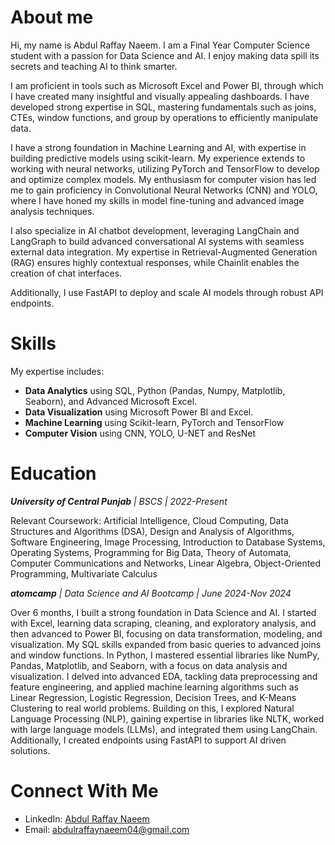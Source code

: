 # About me
Hi, my name is Abdul Raffay Naeem. I am a Final Year Computer Science student with a passion for Data Science and AI. I enjoy making data spill its secrets and teaching AI to think smarter.

I am proficient in tools such as Microsoft Excel and Power BI, through which I have created many insightful and visually appealing dashboards. I have developed strong expertise in SQL, mastering fundamentals such as joins, CTEs, window functions, and group by operations to efficiently manipulate data.

I have a strong foundation in Machine Learning and AI, with expertise in building predictive models using scikit-learn. My experience extends to working with neural networks, utilizing PyTorch and TensorFlow to develop and optimize complex models. My enthusiasm for computer vision has led me to gain proficiency in Convolutional Neural Networks (CNN) and YOLO, where I have honed my skills in model fine-tuning and advanced image analysis techniques.

I also specialize in AI chatbot development, leveraging LangChain and LangGraph to build advanced conversational AI systems with seamless external data integration. My expertise in Retrieval-Augmented Generation (RAG) ensures highly contextual responses, while Chainlit enables the creation of chat interfaces.

Additionally, I use FastAPI to deploy and scale AI models through robust API endpoints.

# Skills
My expertise includes:
- __Data Analytics__ using SQL, Python (Pandas, Numpy, Matplotlib, Seaborn), and Advanced Microsoft Excel.
- __Data Visualization__ using Microsoft Power BI and Excel.
- **Machine Learning** using Scikit-learn, PyTorch and TensorFlow
- **Computer Vision** using CNN, YOLO, U-NET and ResNet

# Education
*__University of Central Punjab__ | BSCS | 2022-Present*

Relevant Coursework: Artificial Intelligence, Cloud Computing, Data Structures and Algorithms (DSA), Design and Analysis of Algorithms, Software Engineering, Image Processing, Introduction to Database Systems, Operating Systems, Programming for Big Data, Theory of Automata, Computer Communications and Networks, Linear Algebra, Object-Oriented Programming, Multivariate Calculus

*__atomcamp__ | Data Science and AI Bootcamp | June 2024-Nov 2024*

Over 6 months, I built a strong foundation in Data Science and AI. I started with Excel, learning data scraping, cleaning, and exploratory analysis, and then advanced to Power BI, focusing on data transformation, modeling, and visualization. My SQL skills expanded from basic queries to advanced joins and window functions. In Python, I mastered essential libraries like NumPy, Pandas, Matplotlib, and Seaborn, with a focus on data analysis and visualization. I delved into advanced EDA, tackling data preprocessing and feature engineering, and applied machine learning algorithms such as Linear Regression, Logistic Regression, Decision Trees, and K-Means Clustering to real world problems. Building on this, I explored Natural Language Processing (NLP), gaining expertise in libraries like NLTK, worked with large language models (LLMs), and integrated them using LangChain. Additionally, I created endpoints using FastAPI to support AI driven solutions.

# Connect With Me
- LinkedIn: [Abdul Raffay Naeem](https://www.linkedin.com/in/abdul-raffay-naeemm/)
- Email: [abdulraffaynaeem04@gmail.com]()
